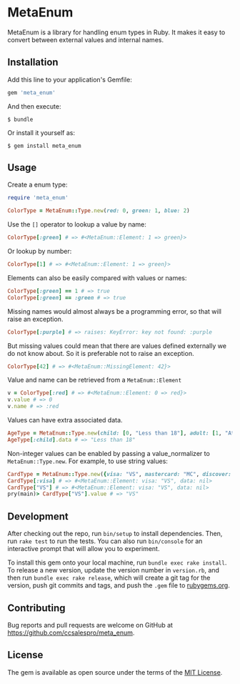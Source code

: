 # MetaEnum

MetaEnum is a library for handling enum types in Ruby. It makes it easy to
convert between external values and internal names.

## Installation

Add this line to your application's Gemfile:

```ruby
gem 'meta_enum'
```

And then execute:

    $ bundle

Or install it yourself as:

    $ gem install meta_enum

## Usage

Create a enum type:

```ruby
require 'meta_enum'

ColorType = MetaEnum::Type.new(red: 0, green: 1, blue: 2)
```

Use the `[]` operator to lookup a value by name:

```ruby
ColorType[:green] # => #<MetaEnum::Element: 1 => green}>
```

Or lookup by number:

```ruby
ColorType[1] # => #<MetaEnum::Element: 1 => green}>
```

Elements can also be easily compared with values or names:

```ruby
ColorType[:green] == 1 # => true
ColorType[:green] == :green # => true
```

Missing names would almost always be a programming error, so that will raise an exception.

```ruby
ColorType[:purple] # => raises: KeyError: key not found: :purple
```

But missing values could mean that there are values defined externally we do not know about. So it is preferable not to raise an exception.

```ruby
ColorType[42] # => #<MetaEnum::MissingElement: 42}>
```

Value and name can be retrieved from a `MetaEnum::Element`

```ruby
v = ColorType[:red] # => #<MetaEnum::Element: 0 => red}>
v.value # => 0
v.name # => :red
```

Values can have extra associated data.

```ruby
AgeType = MetaEnum::Type.new(child: [0, "Less than 18"], adult: [1, "At least 18"])
AgeType[:child].data # => "Less than 18"
```

Non-integer values can be enabled by passing a value_normalizer to `MetaEnum::Type.new`. For example, to use string values:

```ruby
CardType = MetaEnum::Type.new({visa: "VS", mastercard: "MC", discover: "DS"}, value_normalizer: method(:String))
CardType[:visa] # => #<MetaEnum::Element: visa: "VS", data: nil>
CardType["VS"] # => #<MetaEnum::Element: visa: "VS", data: nil>
pry(main)> CardType["VS"].value # => "VS"
```

## Development

After checking out the repo, run `bin/setup` to install dependencies. Then, run `rake test` to run the tests. You can also run `bin/console` for an interactive prompt that will allow you to experiment.

To install this gem onto your local machine, run `bundle exec rake install`. To release a new version, update the version number in `version.rb`, and then run `bundle exec rake release`, which will create a git tag for the version, push git commits and tags, and push the `.gem` file to [rubygems.org](https://rubygems.org).

## Contributing

Bug reports and pull requests are welcome on GitHub at https://github.com/ccsalespro/meta_enum.

## License

The gem is available as open source under the terms of the [MIT License](https://opensource.org/licenses/MIT).
